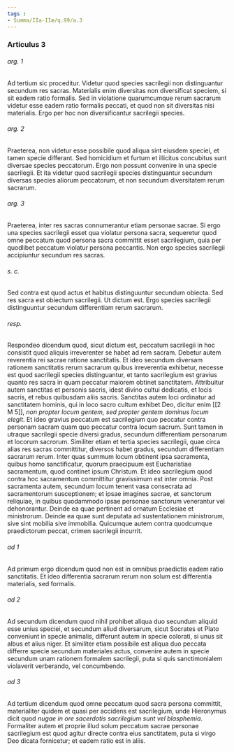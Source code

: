 ```yaml
---
tags : 
- Summa/IIa-IIæ/q.99/a.3
---
```


### Articulus 3

###### arg. 1
Ad tertium sic proceditur. Videtur quod species sacrilegii non distinguantur secundum res sacras. Materialis enim diversitas non diversificat speciem, si sit eadem ratio formalis. Sed in violatione quarumcumque rerum sacrarum videtur esse eadem ratio formalis peccati, et quod non sit diversitas nisi materialis. Ergo per hoc non diversificantur sacrilegii species.

###### arg. 2
Praeterea, non videtur esse possibile quod aliqua sint eiusdem speciei, et tamen specie differant. Sed homicidium et furtum et illicitus concubitus sunt diversae species peccatorum. Ergo non possunt convenire in una specie sacrilegii. Et ita videtur quod sacrilegii species distinguantur secundum diversas species aliorum peccatorum, et non secundum diversitatem rerum sacrarum.

###### arg. 3
Praeterea, inter res sacras connumerantur etiam personae sacrae. Si ergo una species sacrilegii esset qua violatur persona sacra, sequeretur quod omne peccatum quod persona sacra committit esset sacrilegium, quia per quodlibet peccatum violatur persona peccantis. Non ergo species sacrilegii accipiuntur secundum res sacras.

###### s. c.
Sed contra est quod actus et habitus distinguuntur secundum obiecta. Sed res sacra est obiectum sacrilegii. Ut dictum est. Ergo species sacrilegii distinguuntur secundum differentiam rerum sacrarum.

###### resp.
Respondeo dicendum quod, sicut dictum est, peccatum sacrilegii in hoc consistit quod aliquis irreverenter se habet ad rem sacram. Debetur autem reverentia rei sacrae ratione sanctitatis. Et ideo secundum diversam rationem sanctitatis rerum sacrarum quibus irreverentia exhibetur, necesse est quod sacrilegii species distinguantur, et tanto sacrilegium est gravius quanto res sacra in quam peccatur maiorem obtinet sanctitatem. Attribuitur autem sanctitas et personis sacris, idest divino cultui dedicatis, et locis sacris, et rebus quibusdam aliis sacris. Sanctitas autem loci ordinatur ad sanctitatem hominis, qui in loco sacro cultum exhibet Deo, dicitur enim [[2 M 5]], *non propter locum gentem, sed propter gentem dominus locum elegit*. Et ideo gravius peccatum est sacrilegium quo peccatur contra personam sacram quam quo peccatur contra locum sacrum. Sunt tamen in utraque sacrilegii specie diversi gradus, secundum differentiam personarum et locorum sacrorum. Similiter etiam et tertia species sacrilegii, quae circa alias res sacras committitur, diversos habet gradus, secundum differentiam sacrarum rerum. Inter quas summum locum obtinent ipsa sacramenta, quibus homo sanctificatur, quorum praecipuum est Eucharistiae sacramentum, quod continet ipsum Christum. Et ideo sacrilegium quod contra hoc sacramentum committitur gravissimum est inter omnia. Post sacramenta autem, secundum locum tenent vasa consecrata ad sacramentorum susceptionem; et ipsae imagines sacrae, et sanctorum reliquiae, in quibus quodammodo ipsae personae sanctorum venerantur vel dehonorantur. Deinde ea quae pertinent ad ornatum Ecclesiae et ministrorum. Deinde ea quae sunt deputata ad sustentationem ministrorum, sive sint mobilia sive immobilia. Quicumque autem contra quodcumque praedictorum peccat, crimen sacrilegii incurrit.

###### ad 1
Ad primum ergo dicendum quod non est in omnibus praedictis eadem ratio sanctitatis. Et ideo differentia sacrarum rerum non solum est differentia materialis, sed formalis.

###### ad 2
Ad secundum dicendum quod nihil prohibet aliqua duo secundum aliquid esse unius speciei, et secundum aliud diversarum, sicut Socrates et Plato conveniunt in specie animalis, differunt autem in specie colorati, si unus sit albus et alius niger. Et similiter etiam possibile est aliqua duo peccata differre specie secundum materiales actus, convenire autem in specie secundum unam rationem formalem sacrilegii, puta si quis sanctimonialem violaverit verberando, vel concumbendo.

###### ad 3
Ad tertium dicendum quod omne peccatum quod sacra persona committit, materialiter quidem et quasi per accidens est sacrilegium, unde Hieronymus dicit quod *nugae in ore sacerdotis sacrilegium sunt vel blasphemia*. Formaliter autem et proprie illud solum peccatum sacrae personae sacrilegium est quod agitur directe contra eius sanctitatem, puta si virgo Deo dicata fornicetur; et eadem ratio est in aliis.

